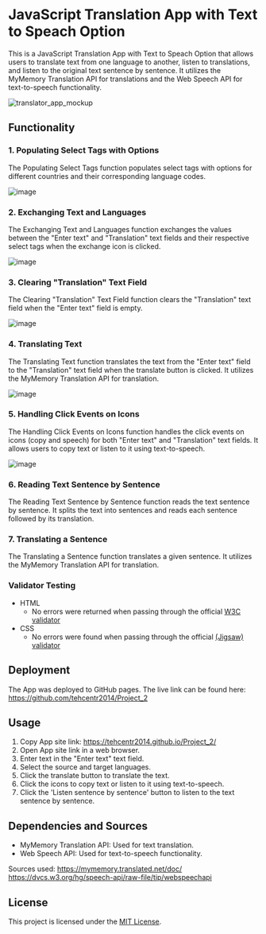# JavaScript Translation App with Text to Speach Option

This is a JavaScript Translation App with Text to Speach Option that allows users to translate text from one language to another, listen to translations, and listen to the original text sentence by sentence. It utilizes the MyMemory Translation API for translations and the Web Speech API for text-to-speech functionality.

![translator_app_mockup](https://github.com/tehcentr2014/Project_2/assets/161617022/8b258587-bc63-487c-af80-e03dcf74e3e9)

## Functionality

### 1. Populating Select Tags with Options

The Populating Select Tags function populates select tags with options for different countries and their corresponding language codes.

![image](https://github.com/tehcentr2014/Project_2/assets/161617022/1b3509fe-496f-427c-9648-4ad02eeeb9bf)

### 2. Exchanging Text and Languages

The Exchanging Text and Languages function exchanges the values between the "Enter text" and "Translation" text fields and their respective select tags when the exchange icon is clicked.

![image](https://github.com/tehcentr2014/Project_2/assets/161617022/bd600034-30d3-49bc-87aa-2d83bfc4438a)

### 3. Clearing "Translation" Text Field

The Clearing "Translation" Text Field function clears the "Translation" text field when the "Enter text" field is empty.

![image](https://github.com/tehcentr2014/Project_2/assets/161617022/127fec60-e68d-429a-a318-236364d7858c)

### 4. Translating Text

The Translating Text function translates the text from the "Enter text" field to the "Translation" text field when the translate button is clicked. It utilizes the MyMemory Translation API for translation.

![image](https://github.com/tehcentr2014/Project_2/assets/161617022/a147054b-c666-4eaa-b42a-06afa85b32d1)

### 5. Handling Click Events on Icons

The Handling Click Events on Icons function handles the click events on icons (copy and speech) for both "Enter text" and "Translation" text fields. It allows users to copy text or listen to it using text-to-speech.

![image](https://github.com/tehcentr2014/Project_2/assets/161617022/410bceb4-448b-4461-a242-0c023558c799)

### 6. Reading Text Sentence by Sentence

The Reading Text Sentence by Sentence function reads the text sentence by sentence. It splits the text into sentences and reads each sentence followed by its translation.

### 7. Translating a Sentence

The Translating a Sentence function translates a given sentence. It utilizes the MyMemory Translation API for translation.

### Validator Testing 

- HTML
  - No errors were returned when passing through the official [W3C validator]([https://validator.w3.org](https://validator.w3.org/nu/?doc=https%3A%2F%2Ftehcentr2014.github.io%2FProject_2%2F))
- CSS
  - No errors were found when passing through the official [(Jigsaw) validator]([https://jigsaw.w3.org/css-validator](https://jigsaw.w3.org/css-validator/validator?uri=https%3A%2F%2Ftehcentr2014.github.io%2FProject_2%2F&profile=css3svg&usermedium=all&warning=1&vextwarning=&lang=ru))

## Deployment

The App was deployed to GitHub pages. 
The live link can be found here: https://github.com/tehcentr2014/Project_2

## Usage
1. Copy App site link: https://tehcentr2014.github.io/Project_2/
2. Open App site link in a web browser.
3. Enter text in the "Enter text" text field.
4. Select the source and target languages.
5. Click the translate button to translate the text.
6. Click the icons to copy text or listen to it using text-to-speech.
7. Click the 'Listen sentence by sentence' button to listen to the text sentence by sentence.

## Dependencies and Sources

- MyMemory Translation API: Used for text translation.
- Web Speech API: Used for text-to-speech functionality.

Sources used:
https://mymemory.translated.net/doc/
https://dvcs.w3.org/hg/speech-api/raw-file/tip/webspeechapi


## License

This project is licensed under the [MIT License](LICENSE).
